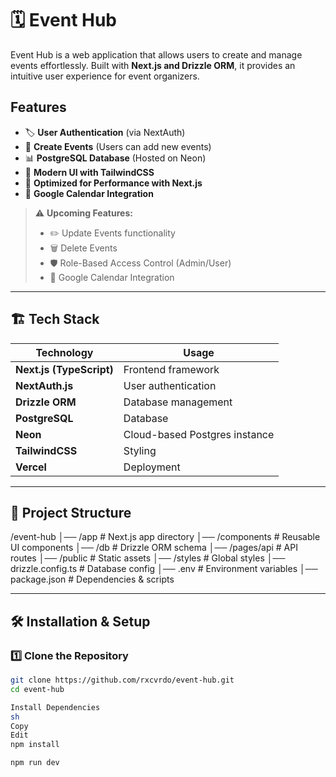# 🗓️ Event Hub

Event Hub is a web application that allows users to create and manage events effortlessly. Built with **Next.js and Drizzle ORM**, it provides an intuitive user experience for event organizers.

## Features

- 🏷 **User Authentication** (via NextAuth)
- 📆 **Create Events** (Users can add new events)
- 📊 **PostgreSQL Database** (Hosted on Neon)
- 🎨 **Modern UI with TailwindCSS**
- 🚀 **Optimized for Performance with Next.js**
- 📅 **Google Calendar Integration** 

> ⚠️ **Upcoming Features:**
> - ✏️ Update Events functionality  
> - 🗑️ Delete Events  
> - 🛡️ Role-Based Access Control (Admin/User)  
> - 📅 Google Calendar Integration  

---

## 🏗️ Tech Stack

| **Technology**  | **Usage** |
|----------------|----------|
| **Next.js (TypeScript)** | Frontend framework |
| **NextAuth.js** | User authentication |
| **Drizzle ORM** | Database management |
| **PostgreSQL** | Database |
| **Neon** | Cloud-based Postgres instance |
| **TailwindCSS** | Styling |
| **Vercel** | Deployment |

---

## 📂 Project Structure
/event-hub │── /app # Next.js app directory │── /components # Reusable UI components │── /db # Drizzle ORM schema │── /pages/api # API routes │── /public # Static assets │── /styles # Global styles │── drizzle.config.ts # Database config │── .env # Environment variables │── package.json # Dependencies & scripts


---

## 🛠️ Installation & Setup

### **1️⃣ Clone the Repository**
```sh
git clone https://github.com/rxcvrdo/event-hub.git
cd event-hub

Install Dependencies
sh
Copy
Edit
npm install

npm run dev
